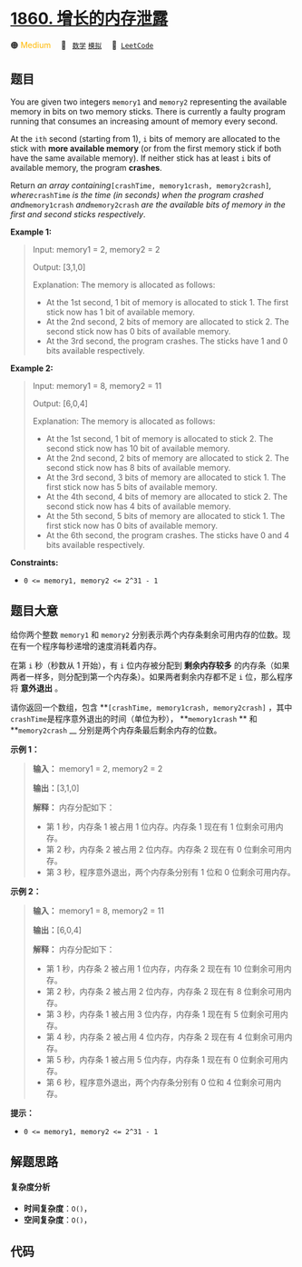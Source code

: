 # [1860. 增长的内存泄露](https://leetcode.com/problems/incremental-memory-leak)

🟠 <font color=#ffb800>Medium</font>&emsp; 🔖&ensp; [`数学`](/tag/math.md) [`模拟`](/tag/simulation.md)&emsp; 🔗&ensp;[`LeetCode`](https://leetcode.com/problems/incremental-memory-leak)

## 题目

You are given two integers `memory1` and `memory2` representing the available
memory in bits on two memory sticks. There is currently a faulty program
running that consumes an increasing amount of memory every second.

At the `ith` second (starting from 1), `i` bits of memory are allocated to the
stick with **more available memory** (or from the first memory stick if both
have the same available memory). If neither stick has at least `i` bits of
available memory, the program **crashes**.

Return _an array containing_`[crashTime, memory1crash, memory2crash]`_,
where_`crashTime` _is the time (in seconds) when the program crashed
and_`memory1crash` _and_`memory2crash` _are the available bits of memory in
the first and second sticks respectively_.

**Example 1:**

> Input: memory1 = 2, memory2 = 2
>
> Output: [3,1,0]
>
> Explanation: The memory is allocated as follows:
>
> - At the 1st second, 1 bit of memory is allocated to stick 1. The first stick now has 1 bit of available memory.
> - At the 2nd second, 2 bits of memory are allocated to stick 2. The second stick now has 0 bits of available memory.
> - At the 3rd second, the program crashes. The sticks have 1 and 0 bits available respectively.

**Example 2:**

> Input: memory1 = 8, memory2 = 11
>
> Output: [6,0,4]
>
> Explanation: The memory is allocated as follows:
>
> - At the 1st second, 1 bit of memory is allocated to stick 2. The second stick now has 10 bit of available memory.
> - At the 2nd second, 2 bits of memory are allocated to stick 2. The second stick now has 8 bits of available memory.
> - At the 3rd second, 3 bits of memory are allocated to stick 1. The first stick now has 5 bits of available memory.
> - At the 4th second, 4 bits of memory are allocated to stick 2. The second stick now has 4 bits of available memory.
> - At the 5th second, 5 bits of memory are allocated to stick 1. The first stick now has 0 bits of available memory.
> - At the 6th second, the program crashes. The sticks have 0 and 4 bits available respectively.

**Constraints:**

- `0 <= memory1, memory2 <= 2^31 - 1`

## 题目大意

给你两个整数 `memory1` 和 `memory2` 分别表示两个内存条剩余可用内存的位数。现在有一个程序每秒递增的速度消耗着内存。

在第 `i` 秒（秒数从 1 开始），有 `i` 位内存被分配到 **剩余内存较多**
的内存条（如果两者一样多，则分配到第一个内存条）。如果两者剩余内存都不足 `i` 位，那么程序将 **意外退出** 。

请你返回一个数组，包含 **`[crashTime, memory1crash, memory2crash]` ，其中
`crashTime`是程序意外退出的时间（单位为秒）， **`memory1crash` ** 和 **`memory2crash` \_\_
分别是两个内存条最后剩余内存的位数。

**示例 1：**

> **输入：** memory1 = 2, memory2 = 2
>
> **输出：**[3,1,0]
>
> **解释：** 内存分配如下：
>
> - 第 1 秒，内存条 1 被占用 1 位内存。内存条 1 现在有 1 位剩余可用内存。
> - 第 2 秒，内存条 2 被占用 2 位内存。内存条 2 现在有 0 位剩余可用内存。
> - 第 3 秒，程序意外退出，两个内存条分别有 1 位和 0 位剩余可用内存。

**示例 2：**

> **输入：** memory1 = 8, memory2 = 11
>
> **输出：**[6,0,4]
>
> **解释：** 内存分配如下：
>
> - 第 1 秒，内存条 2 被占用 1 位内存，内存条 2 现在有 10 位剩余可用内存。
> - 第 2 秒，内存条 2 被占用 2 位内存，内存条 2 现在有 8 位剩余可用内存。
> - 第 3 秒，内存条 1 被占用 3 位内存，内存条 1 现在有 5 位剩余可用内存。
> - 第 4 秒，内存条 2 被占用 4 位内存，内存条 2 现在有 4 位剩余可用内存。
> - 第 5 秒，内存条 1 被占用 5 位内存，内存条 1 现在有 0 位剩余可用内存。
> - 第 6 秒，程序意外退出，两个内存条分别有 0 位和 4 位剩余可用内存。

**提示：**

- `0 <= memory1, memory2 <= 2^31 - 1`

## 解题思路

#### 复杂度分析

- **时间复杂度**：`O()`，
- **空间复杂度**：`O()`，

## 代码

```javascript

```
